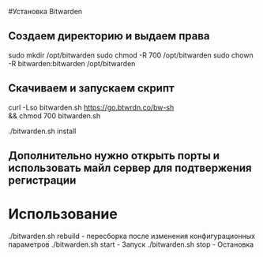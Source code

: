 #Установка Bitwarden
## Создаем директорию и выдаем права
sudo mkdir /opt/bitwarden
sudo chmod -R 700 /opt/bitwarden
sudo chown -R bitwarden:bitwarden /opt/bitwarden
## Скачиваем и запускаем скрипт
curl -Lso bitwarden.sh https://go.btwrdn.co/bw-sh \
    && chmod 700 bitwarden.sh

./bitwarden.sh install

## Дополнительно нужно открыть порты и использовать майл сервер для подтвержения регистрации
 

# Использование 
./bitwarden.sh rebuild - пересборка после изменения конфигурационных параметров
./bitwarden.sh start - Запуск
./bitwarden.sh stop - Остановка


